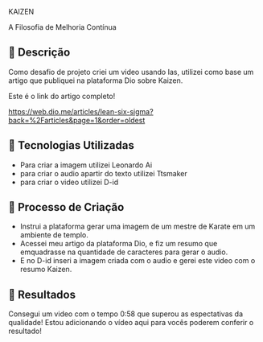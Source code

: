 
KAIZEN

A Filosofia de Melhoria Contínua

## 📒 Descrição
Como desafio de projeto criei um video usando Ias, utilizei como base um artigo que publiquei na plataforma Dio sobre Kaizen.

Este é o link do artigo completo!

https://web.dio.me/articles/lean-six-sigma?back=%2Farticles&page=1&order=oldest

## 🤖 Tecnologias Utilizadas
* Para criar a imagem utilizei Leonardo Ai
* para criar o audio apartir do texto utilizei Ttsmaker
* para criar o video utilizei D-id

## 🧐 Processo de Criação
* Instrui a plataforma gerar uma imagem de um mestre de Karate em um ambiente de templo.
* Acessei  meu artigo da plataforma Dio, e fiz um resumo que emquadrasse na quantidade de caracteres para gerar o audio.
* E no D-id inseri a imagem criada com o audio e gerei este video com o resumo Kaizen.

## 🚀 Resultados

Consegui um video com o tempo 0:58 que superou as espectativas da qualidade! Estou adicionando o vídeo aqui para vocês poderem conferir o resultado!

